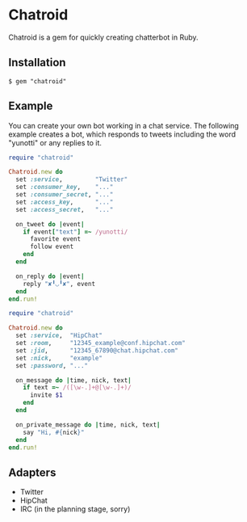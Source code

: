 # Chatroid
Chatroid is a gem for quickly creating chatterbot in Ruby.

## Installation

```
$ gem "chatroid"
```

## Example
You can create your own bot working in a chat service.
The following example creates a bot,
which responds to tweets including the word "yunotti" or any replies to it.

```ruby
require "chatroid"

Chatroid.new do
  set :service,         "Twitter"
  set :consumer_key,    "..."
  set :consumer_secret, "..."
  set :access_key,      "..."
  set :access_secret,   "..."

  on_tweet do |event|
    if event["text"] =~ /yunotti/
      favorite event
      follow event
    end
  end

  on_reply do |event|
    reply "✘╹◡╹✘", event
  end
end.run!
```

```ruby
require "chatroid"

Chatroid.new do
  set :service,  "HipChat"
  set :room,     "12345_example@conf.hipchat.com"
  set :jid,      "12345_67890@chat.hipchat.com"
  set :nick,     "example"
  set :password, "..."

  on_message do |time, nick, text|
    if text =~ /([\w-.]+@[\w-.]+)/
      invite $1
    end
  end

  on_private_message do |time, nick, text|
    say "Hi, #{nick}"
  end
end.run!
```

## Adapters
* Twitter
* HipChat
* IRC (in the planning stage, sorry)
